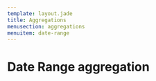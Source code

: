 ```yaml
---
template: layout.jade
title: Aggregations
menusection: aggregations
menuitem: date-range
---
```



# Date Range aggregation

